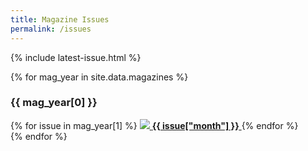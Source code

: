 ```yaml
---
title: Magazine Issues
permalink: /issues
---
```


{% include latest-issue.html %}

{% for mag_year in site.data.magazines %}
### {{ mag_year[0] }}
<div class="magazine-thumbnails" markdown=1>
{% for issue in mag_year[1] %}
<a class="magazine-thumbnail-item" href="/assets/magazines/{{issue["fileName"]}}">
<img src="/assets/magazine-thumbnails/{{ issue["thumbnailFileName"] }}"/>
<strong>{{ issue["month"] }}</strong>
</a>
{% endfor %}
</div>
{% endfor %}

